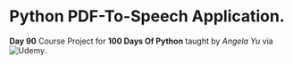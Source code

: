 # Python PDF-To-Speech Application.

**Day 90** Course Project for **100 Days Of Python** taught by _Angela Yu_ via ![Udemy](https://www.udemy.com).
